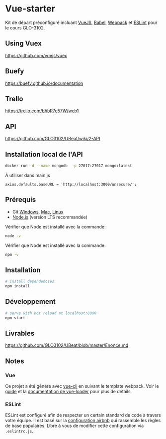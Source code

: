 # Vue-starter

Kit de départ préconfiguré incluant [VueJS](https://github.com/vuejs/vue), [Babel](https://babeljs.io/), [Webpack](https://webpack.js.org/) et [ESLint](https://eslint.org/) pour le cours GLO-3102.

## Using Vuex
https://github.com/vuejs/vuex

## Buefy
https://buefy.github.io/documentation

## Trello
https://trello.com/b/ibR7e57W/web1

## API
https://github.com/GLO3102/UBeat/wiki/2-API

## Installation local de l'API

```bash
docker run -d --name mongodb  -p 27017:27017 mongo:latest
```

À utiliser dans main.js

```
axios.defaults.baseURL = 'http://localhost:3000/unsecure/';
```


## Prérequis
- Git [Windows](http://www.git-scm.com/book/en/Getting-Started-Installing-Git#Installing-on-Windows), [Mac](http://www.git-scm.com/book/en/Getting-Started-Installing-Git#Installing-on-Mac), [Linux](http://www.git-scm.com/book/en/Getting-Started-Installing-Git#Installing-on-Linux)
- [Node.js](https://nodejs.org/en/) (version LTS recommandée)

Vérifier que Node est installé avec la commande:
```bash
node -v
```
Vérifier que Node est installé avec la commande:
```bash
npm -v
```

## Installation

```bash
# install dependencies
npm install
```

## Développement
```bash
# serve with hot reload at localhost:8080
npm start
```

## Livrables

https://github.com/GLO3102/UBeat/blob/master/Enonce.md

## Notes
### Vue
Ce projet a été généré avec [vue-cli](https://github.com/vuejs/vue-cli) en suivant le template webpack. Voir le [guide](http://vuejs-templates.github.io/webpack/) et la [documentation de vue-loader](http://vuejs.github.io/vue-loader) pour plus de détails.

### ESLint
ESLint est configuré afin de respecter un certain standard de code à travers votre équipe. Il est basé sur la [configuration airbnb](https://github.com/airbnb/javascript) qui rassemble les règles de base populaires. Libre à vous de modifier cette configuration via `.eslintrc.js`.
